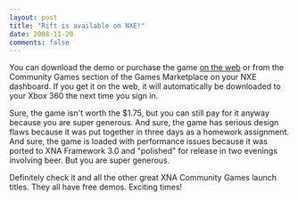 ```yaml
---
layout: post
title: "Rift is available on NXE!"
date: 2008-11-20
comments: false
---
```


You can download the demo or purchase the game [on the web][1] or from the
Community Games section of the Games Marketplace on your NXE dashboard. If you
get it on the web, it will automatically be downloaded to your Xbox 360 the
next time you sign in.

Sure, the game isn't worth the $1.75, but you can still pay for it anyway
because you are super generous. And sure, the game has serious design flaws
because it was put together in three days as a homework assignment. And sure,
the game is loaded with performance issues because it was ported to XNA
Framework 3.0 and "polished" for release in two evenings involving beer. But
you are super generous.

Definitely check it and all the other great XNA Community Games launch titles.
They all have free demos. Exciting times!


[1]: http://marketplace.xbox.com/en-US/games/media/66acd000-77fe-1000-9115-d80258550117/?gu=66acd000-77fe-1000-9115-d80258550117&amp;sb=1&amp;mt=32&amp;p=1&amp;of=0
